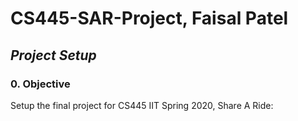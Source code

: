 # CS445-SAR-Project, Faisal Patel

## *Project Setup*

###   0. Objective
Setup the final project for CS445 IIT Spring 2020, Share A Ride:


